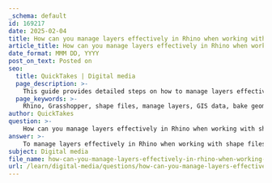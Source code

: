 ```yaml
---
_schema: default
id: 169217
date: 2025-02-04
title: How can you manage layers effectively in Rhino when working with shape files?
article_title: How can you manage layers effectively in Rhino when working with shape files?
date_format: MMM DD, YYYY
post_on_text: Posted on
seo:
  title: QuickTakes | Digital media
  page_description: >-
    This guide provides detailed steps on how to manage layers effectively in Rhino when working with shape files using the Grasshopper plugin, including importing data, creating layers, and baking geometry.
  page_keywords: >-
    Rhino, Grasshopper, shape files, manage layers, GIS data, bake geometry, organize layers, layer attributes, 3D modeling, geometry visualization
author: QuickTakes
question: >-
    How can you manage layers effectively in Rhino when working with shape files?
answer: >-
    To manage layers effectively in Rhino when working with shape files, particularly through the Grasshopper plugin, you can follow these steps:\n\n1. **Import Shape Files**: Begin by importing your shape files into Grasshopper. This can be done using components specifically designed for reading GIS data. Once imported, you can visualize the data in Grasshopper.\n\n2. **Create Layers**: In Rhino, layers are essential for organizing different types of geometry. After importing your shape files, create a new layer for each type of data you are working with. For example, if you are importing lane data, create a layer named "Lanes".\n\n3. **Bake Geometry**: Once you have your geometry set up in Grasshopper, you need to "bake" it into Rhino. To do this, right-click on the component that represents the geometry you want to bring into Rhino and select the "Bake" option. During this process, you will be prompted to choose the layer where the geometry will be placed. Select the appropriate layer (e.g., "Lanes") and set any desired attributes such as color or grouping.\n\n4. **Organize Layers**: After baking, you can further manage your layers in Rhino. You can change the color of the layers for better visualization, lock layers to prevent accidental modifications, or hide layers that you do not want to see while working on other aspects of your model.\n\n5. **Save Files Separately**: Remember that Grasshopper files (.gh or .ghx) and Rhino files (.3dm) are saved separately. It is important to save both files to maintain the connection between your Grasshopper definitions and the Rhino geometry. This way, you can easily reuse your Grasshopper setup for different projects without having to recreate it each time.\n\n6. **Utilize Layer Attributes**: When baking geometry, you can also set attributes such as display mode (e.g., wireframe, shaded) and whether the layer is locked or hidden. This helps in managing the visibility and interaction of different elements in your model.\n\n7. **Maintain Associative Logic**: Keep in mind that once you bake geometry into Rhino, it is no longer linked to the Grasshopper definition. If you need to make changes, you will have to update the Grasshopper model and bake it again.\n\nBy following these steps, you can effectively manage layers in Rhino while working with shape files, ensuring a well-organized and efficient workflow for your GIS and 3D modeling projects.
subject: Digital media
file_name: how-can-you-manage-layers-effectively-in-rhino-when-working-with-shape-files.md
url: /learn/digital-media/questions/how-can-you-manage-layers-effectively-in-rhino-when-working-with-shape-files
---
```


&nbsp;